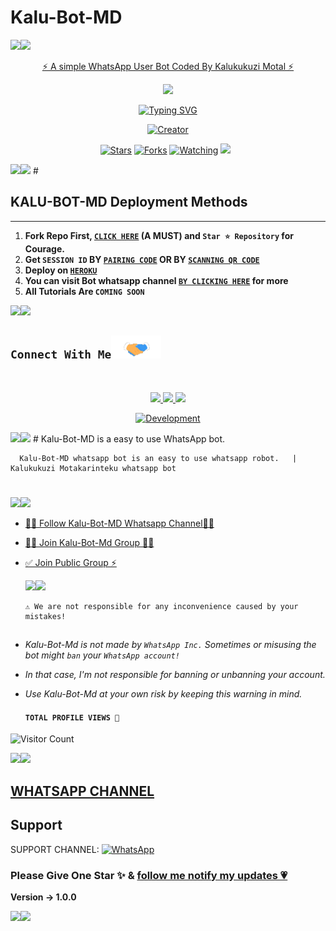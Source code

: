   # Kalu-Bot-MD
   <a><img src='https://telegra.ph/file/d7a9dbd87f07b15896ca5.jpg'/></a><a><img src='https://telegra.ph/file/d7a9dbd87f07b15896ca5.jpg'/></a>
<p align="center"> 
<u>⚡ A simple WhatsApp User Bot Coded By Kalukukuzi Motal ⚡</u>
</p>
<p align="center">
<img src="https://telegra.ph/file/d7a9dbd87f07b15896ca5.jpg"/>       
<p align="center">
  <a href="https://git.io/typing-svg"><img src="https://readme-typing-svg.demolab.com?font=EB+Garamond&weight=800&size=28&duration=4000&pause=1000&random=false&width=435&lines=+•__I'M+KALU-BOT+MD__•;MULTI-DEVICE+WHATSAPP+BOT;DEVELOPED+BY+KALUKUKUZI+MOTA;RELEASED+DATE+05%2F7%2F2024." alt="Typing SVG" /></a>
</p> 
<p align="center">
<a href="#"><img title="Creator" src="https://img.shields.io/badge/Creator-KALUKUKUZI_MOTA-red.svg?style=for-the-badge&logo=github"></a>
</p>
<p align="center">
<a href="https://github.com/DeeCeeXxx/Itachi_Uchiha-Md/stargazers/"><img title="Stars" src="https://img.shields.io/github/stars/DeeCeeXxx/Itachi_Uchiha-Md?color=blue&style=flat-square"></a>
<a href="https://github.com/DeeCeeXxx/Itachi_Uchiha-Md/network/members"><img title="Forks" src="https://img.shields.io/github/forks/DeeCeeXxx/Itachi_Uchiha-Md?color=yellow&style=flat-square"></a>
<a href="https://github.com/DeeCeeXxx/Itachi_Uchiha-Md/watchers"><img title="Watching" src="https://img.shields.io/github/watchers/DeeCeeXxx/Itachi_Uchiha-Md?label=Watchers&color=red&style=flat-square"></a>
<a href="https://github.com/DeeCeeXxx/Itachi_Uchiha-Md/graphs/commit-activity"><img height="20" src="https://img.shields.io/badge/Maintained-Yes-red.svg"></a>&nbsp;&nbsp;
</p>
<a><img src='https://telegra.ph/file/d7a9dbd87f07b15896ca5.jpg'/></a><a><img src='https://telegra.ph/file/d7a9dbd87f07b15896ca5.jpg'/></a>
#

## KALU-BOT-MD Deployment Methods
---
1.  **Fork Repo First, [`CLICK HERE`](https://github.com/Kalukukuzi/KALU-BOT-MD/fork) (A MUST) and `Star ⭐ Repository` for Courage.**
2.  **Get `SESSION ID` BY [`PAIRING CODE`](https://kalu-session.onrender.com) 
 OR BY [`SCANNING QR CODE`](https://kalu-session.onrender.com)** 
3. **Deploy on [`HEROKU`](https://dashboard.heroku.com/new?template=https://github.com/Kalukukuzi/Kalu-bot-MD)**
8. **You can visit Bot whatsapp channel [`BY CLICKING HERE`](https://chat.whatsapp.com/Jwoln4WrS0X2f7FWNE8oax) for more**
9. **All Tutorials Are `COMING SOON`**

<a><img src='https://telegra.ph/file/d7a9dbd87f07b15896ca5.jpg'/></a><a><img src='https://telegra.ph/file/d7a9dbd87f07b15896ca5.jpg'/></a>

## ```Connect With Me```<img src="https://github.com/0xAbdulKhalid/0xAbdulKhalid/raw/main/assets/mdImages/handshake.gif" width ="80"></h1> 
 <br> 
<p align="center">
<a href="https://wa.me/2348183139975"><img src="https://img.shields.io/badge/Contact Kalu-25D366?style=for-the-badge&logo=whatsapp&logoColor=white" />
<a href="https://chat.whatsapp.com/Jwoln4WrS0X2f7FWNE8oax"><img src="https://img.shields.io/badge/Join Official Channel-25D366?style=for-the-badge&logo=whatsapp&logoColor=white" />
<a href="https://www.youtube.com/@HacktivistHive"><img src="https://img.shields.io/badge/Subscribe-ff0000?style=for-the-badge&logo=youtube&logoColor=ff000000&link=https://www.youtube.com/@HacktivistHive" /><br>
<p align="center">
<img alt="Development" width="250" src="https://media2.giphy.com/media/W9tBvzTXkQopi/giphy.gif?cid=6c09b952xu6syi1fyqfyc04wcfk0qvqe8fd7sop136zxfjyn&ep=v1_internal_gif_by_id&rid=giphy.gif&ct=g" /> </p>
<a><img src='https://telegra.ph/file/d7a9dbd87f07b15896ca5.jpg'/></a><a><img src='https://telegra.ph/file/d7a9dbd87f07b15896ca5.jpg'/></a>
# 
Kalu-Bot-MD is a easy to use WhatsApp bot. 

      Kalu-Bot-MD whatsapp bot is an easy to use whatsapp robot.   |  Kalukukuzi Motakarinteku whatsapp bot
# 
# 
<a><img src='https://telegra.ph/file/d7a9dbd87f07b15896ca5.jpg'/></a><a><img src='https://telegra.ph/file/d7a9dbd87f07b15896ca5.jpg'/></a>

* [🧑‍💻 Follow Kalu-Bot-MD Whatsapp Channel🧑‍💻](https://chat.whatsapp.com/Jwoln4WrS0X2f7FWNE8oax)

* [🧑‍💻 Join Kalu-Bot-Md Group 🧑‍💻](https://chat.whatsapp.com/Jwoln4WrS0X2f7FWNE8oax)

* [✅ Join Public Group ⚡](https://chat.whatsapp.com/Jwoln4WrS0X2f7FWNE8oax)

  <a><img src='https://telegra.ph/file/d7a9dbd87f07b15896ca5.jpg'/></a><a><img src='https://telegra.ph/file/d7a9dbd87f07b15896ca5.jpg'/></a>

      ⚠️ We are not responsible for any inconvenience caused by your mistakes!
  
## 

- *Kalu-Bot-Md is not made by `WhatsApp Inc.` Sometimes or misusing the bot might `ban` your `WhatsApp account!`*
- *In that case, I'm not responsible for banning or unbanning your account.*
- *Use Kalu-Bot-Md at your own risk by keeping this warning in mind.*
  
  #### ```TOTAL PROFILE VIEWS 🧚```
![Visitor Count](https://profile-counter.glitch.me/DeeCeeXxx/count.svg)

<a><img src='https://telegra.ph/file/d7a9dbd87f07b15896ca5.jpg'/></a><a><img src='https://telegra.ph/file/d7a9dbd87f07b15896ca5.jpg'/></a>

 ## [ WHATSAPP CHANNEL ](https://chat.whatsapp.com/Jwoln4WrS0X2f7FWNE8oax) 

## Support

SUPPORT CHANNEL: <a href="https://chat.whatsapp.com/Jwoln4WrS0X2f7FWNE8oax"><img alt="WhatsApp" src="https://img.shields.io/badge/WhatsApp-25D366?style=for-the-badge&logo=whatsapp&logoColor=white"/></a>


### Please Give One Star ✨ & [follow me notify my updates 💗](https://github.com/Kalukukuzi)
<b>Version -> 1.0.0</b>

<a><img src='https://telegra.ph/file/d7a9dbd87f07b15896ca5.jpg'/></a><a><img src='https://telegra.ph/file/d7a9dbd87f07b15896ca5.jpg'/></a>
